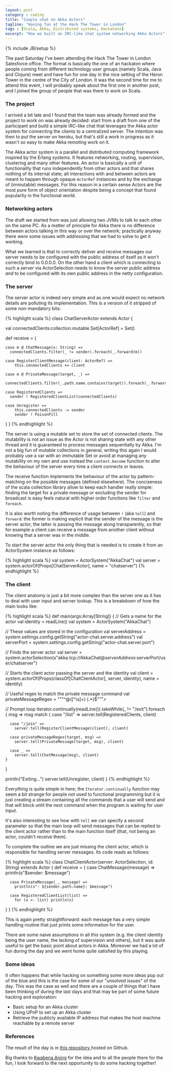 ```yaml
---
layout: post
category : coding
title: "Simple chat on Akka Actors"
tagline: "Having fun at the Hack The Tower in London"
tags : [Scala, Akka, Distributed systems, Hackatons]
excerpt: "How we built an IRC-like chat system networking Akka Actors"
---
```

{% include JB/setup %}

The past Saturday I've been attending the Hack The Tower in London Salesforce office. The format is basically the one of an hackaton where people coming from different technology user groups (namely Scala, Java and Clojure) meet and have fun for one day in the nice setting of the Heron Tower in the centre of the City of London. It was the second time for me to attend this event, I will probably speak about the first one in another post, and I joined the group of people that was there to work on Scala.

### The project

I arrived a bit late and I found that the team was already formed and the project to work on was already decided: start from a draft from one of the participant and build a simple IRC-like chat that leverages the Akka actor system for connecting the clients to a centralized server. The intention was then to put the server on heroku, but that's still a work in progress as it wasn't so easy to make Akka remoting work on it.

The Akka actor system is a parallel and distributed computing framework inspired by the Erlang systems. It features networking, routing, supervision, clustering and many other features. An actor is basically a unit of functionality that runs independently from other actors and that shares nothing of its internal state; all interactions with and between actors are meant to happen through opaque `ActorRef` instances and by the exchange of (immutable) messages. For this reason in a certain sense Actors are the most pure form of object orientation despite being a concept that found popularity in the functional world.

### Networking actors

The draft we started from was just allowing two JVMs to talk to each other on the same PC. As a matter of principle for Akka there is no difference between actors talking in this way or over the network; practically anyway there were some issues with addressing that we had to solve to get it working.

What we learned is that to correctly deliver and receive messages our server needs to be configured with the public address of itself as it won't correctly bind to 0.0.0.0. On the other hand a client which is connecting to such a server via ActorSelection needs to know the server public address *and* to be configured with its own public address in the netty configuration.

### The server

The server actor is indeed very simple and as one would expect no network details are polluting its implementation. This is a version of it stripped of some non-mandatory bits:

{% highlight scala %}
class ChatServerActor extends Actor {

  val connectedClients:collection.mutable.Set[ActorRef] = Set()

  def receive = {

    case m @ ChatMessage(x: String) =>
      connectedClients.filter(_ != sender).foreach(_.forward(m))

    case RegisterClientMessage(client: ActorRef) =>
        this.connectedClients += client

    case m @ PrivateMessage(target, _) =>
      connectedClients.filter(_.path.name.contains(target)).foreach(_.forward(m))

    case RegisteredClients =>
      sender ! RegisteredClientList(connectedClients)

    case Unregister =>
        this.connectedClients -= sender
        sender ! PoisonPill
  }
}
{% endhighlight %}

The server is using a mutable set to store the set of connected clients. The mutability is not an issue as the Actor is not sharing state with any other thread and it is guaranteed to process messages sequentially by Akka. I'm not a big fun of mutable collections in general, writing this again I would probably use a var with an immutable Set or avoid at managing any mutability on my own and use instead the `context.become` function to alter the behaviour of the server every time a client connects or leaves.

The receive function implements the behaviour of the actor by pattern-matching on the possible messages (defined elsewhere). The conciseness of the scala collection library allow to keep each handler really simple: finding the target for a private message or excluding the sender for broadcast is easy feels natural with higher order functions like `filter` and `foreach`.

It is also worth noting the difference of usage between `!` (aka `tell`) and `forward`: the former is making explicit that the sender of the message is the server actor, the latter is passing the message along transparently, so that for example a client can receive a message from another client without knowing that a server was in the middle.

To start the server actor the only thing that is needed is to create it from an ActorSystem instance as follows:

{% highlight scala %}
val system = ActorSystem("AkkaChat")
val server = system.actorOf(Props[ChatServerActor], name = "chatserver")
{% endhighlight %}

### The client

The client anatomy is just a bit more complex than the server one as it has to deal with user input and server lookup. This is a breakdown of how the main looks like:

{% highlight scala %}
def main(args:Array[String]) {
  // Gets a name for the actor
  val identity = readLine()
  val system = ActorSystem("AkkaChat")

  // These values are stored in the configuration
  val serverAddress = system.settings.config.getString("actor-chat.server.address")
  val serverPort = system.settings.config.getString("actor-chat.server.port")

  // Finds the server actor
  val server = system.actorSelection(s"akka.tcp://AkkaChat@$serverAddress:$serverPort/user/chatserver")

  // Starts the client actor passing the server and the identity
  val client = system.actorOf(Props(classOf[ChatClientActor], server, identity), name = identity)

  // Useful regex to match the private message command
  val privateMessageRegex = """^@([^\s]+) (.*)$""".r

  // Prompt loop
  Iterator.continually(readLine()).takeWhile(_ != "/exit").foreach { msg =>
    msg match {
      case "/list" =>
        server.tell(RegisteredClients, client)

      case "/join" =>
        server.tell(RegisterClientMessage(client), client)

      case privateMessageRegex(target, msg) =>
        server.tell(PrivateMessage(target, msg), client)

      case _ =>
        server.tell(ChatMessage(msg), client)
    }
  }

  println("Exiting...")
  server.tell(Unregister, client)
}
{% endhighlight %}

Everything is quite simple in here; the `Iterator.continually` function may seem a bit strange for people not used to functional programming but it is just creating a stream containing all the commands that a user will send and that will block until the next command when the program is waiting for user input.

It's also interesting to see how with `tell` we can specify a second parameter so that the main loop will send messages that can be replied to the client actor rather than to the main function itself (that, not being an actor, couldn't receive them).

To complete the outline we are just missing the client actor, which is responsible for handling server messages. Its code reads as follows:

{% highlight scala %}
class ChatClientActor(server: ActorSelection, id: String) extends Actor {
    def receive = {
      case ChatMessage(message) =>
        println(s"$sender: $message")

      case PrivateMessage(_, message) =>
        println(s"- ${sender.path.name}: $message")

      case RegisteredClientList(list) =>
        for (x <- list) println(x)
   }
}
{% endhighlight %}

This is again pretty straightforward: each message has a very simple handling routine that just prints some information for the user.

There are some naive assumptions in all this system (e.g. the client identity being the user name, the lacking of supervision and others), but it was quite useful to get the basic point about actors in Akka. Moreover we had a lot of fun during the day and we went home quite satisfied by this playing.

### Some ideas

It often happens that while hacking on something some more ideas pop out of the blue and this is the case for some of our "unsolved issues" of the day. This was the case as well and there are a couple of things that I have been thinking of during the last days and that may be part of some future hacking and exploration:

* Basic setup for an Akka cluster
* Using UPnP to set up an Akka cluster
* Retrieve the publicly available IP address that makes the host machine reachable by a remote server


### References

The result of the day is in [ this repository ]( https://github.com/mildlyskilled/actor-chat/tree/akka-actors ) hosted on Github.

Big thanks to [Kwabena Aning](https://github.com/mildlyskilled) for the idea and to all the people there for the fun, I look forward to the next opportunity to do some hacking together!
